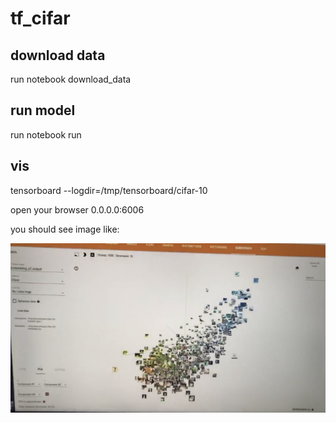 # tf_cifar

## download data

run notebook download_data

## run model

run notebook run

## vis

tensorboard --logdir=/tmp/tensorboard/cifar-10

open your browser 0.0.0.0:6006

you should see image like:

![example](0919_1.jpg)
